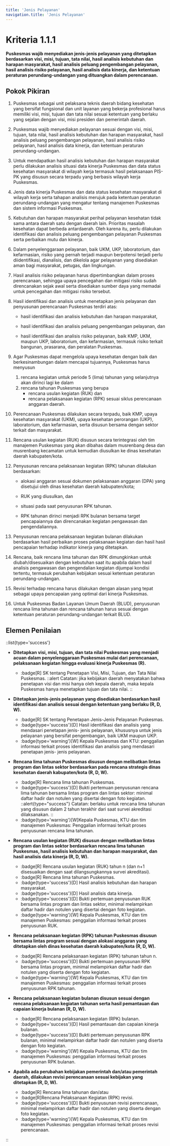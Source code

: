```yaml
---
title: 'Jenis Pelayanan'
navigation.title: 'Jenis Pelayanan'
---
```

# Kriteria 1.1.1 
**Puskesmas wajib menyediakan jenis-jenis pelayanan yang ditetapkan berdasarkan visi, misi, tujuan, tata nilai, hasil analisis kebutuhan dan harapan masyarakat, hasil analisis peluang pengembangan pelayanan, hasil analisis risiko pelayanan, hasil analisis data kinerja, dan ketentuan peraturan perundang-undangan yang dituangkan dalam perencanaan.**

## Pokok Pikiran

1. Puskesmas sebagai unit pelaksana teknis daerah bidang kesehatan yang bersifat fungsional dan unit layanan yang bekerja profesional harus memiliki visi, misi, tujuan dan tata nilai sesuai ketentuan yang berlaku yang sejalan dengan visi, misi presiden dan pemerintah daerah. 

2. Puskesmas wajib menyediakan pelayanan sesuai dengan visi, misi, tujuan, tata nilai, hasil analisis kebutuhan dan harapan masyarakat, hasil analisis peluang pengembangan pelayanan, hasil analisis risiko pelayanan, hasil analisis data kinerja, dan ketentuan peraturan perundang-undangan. 

3. Untuk mendapatkan hasil analisis kebutuhan dan harapan masyarakat perlu dilakukan analisis situasi data kinerja Puskesmas dan data status kesehatan masyarakat di wilayah kerja termasuk hasil pelaksanaan PIS-PK yang disusun secara terpadu yang berbasis wilayah kerja Puskesmas. 

4. Jenis data kinerja Puskesmas dan data status kesehatan masyarakat di wilayah kerja serta tahapan analisis merujuk pada ketentuan peraturan perundang-undangan yang mengatur tentang manajemen Puskesmas dan sistem informasi Puskesmas. 

5. Kebutuhan dan harapan masyarakat  perihal  pelayanan kesehatan tidak sama antara daerah satu dengan daerah lain. Prioritas masalah kesehatan dapat berbeda antardaerah. Oleh karena itu, perlu dilakukan identifikasi dan analisis peluang pengembangan pelayanan Puskesmas serta perbaikan mutu dan kinerja. 

6. Dalam penyelenggaraan pelayanan, baik UKM, UKP, laboratorium, dan kefarmasian, risiko yang pernah terjadi maupun berpotensi terjadi perlu diidentifikasi, dianalisis, dan dikelola agar pelayanan yang  disediakan aman bagi masyarakat, petugas, dan lingkungan. 

7. Hasil analisis risiko pelayanan harus dipertimbangkan dalam proses perencanaan, sehingga upaya pencegahan dan mitigasi risiko sudah direncanakan sejak awal serta disediakan sumber daya  yang memadai untuk pencegahan dan mitigasi risiko tersebut. 

7. Hasil identifikasi dan analisis untuk menetapkan jenis pelayanan dan penyusunan perencanaan Puskesmas terdiri atas: 

   - hasil identifikasi  dan  analisis kebutuhan dan harapan masyarakat, 

   - hasil identifikasi dan analisis peluang pengembangan pelayanan, dan 

   - hasil identifikasi dan analisis risiko pelayanan, baik KMP, UKM, maupun UKP, laboratorium, dan kefarmasian, termasuk risiko terkait bangunan, prasarana, dan peralatan Puskesmas. 

8. Agar Puskesmas dapat mengelola upaya kesehatan dengan baik dan berkesinambungan dalam mencapai tujuannya, Puskesmas harus menyusun 

   1. rencana kegiatan untuk periode 5 (lima) tahunan yang selanjutnya akan dirinci lagi ke dalam
   2.  rencana  tahunan Puskesmas yang berupa 
       - rencana usulan kegiatan (RUK) dan 
       - rencana pelaksanaan kegiatan (RPK) sesuai siklus perencanaan anggaran daerah. 

9.  Perencanaan Puskesmas dilakukan secara terpadu, baik KMP, upaya kesehatan masyarakat (UKM), upaya kesehatan perorangan (UKP), laboratorium, dan kefarmasian, serta disusun bersama dengan sektor terkait dan masyarakat. 

10. Rencana usulan kegiatan (RUK) disusun secara terintegrasi oleh tim manajemen Puskesmas yang akan dibahas dalam musrenbang desa dan musrenbang kecamatan untuk kemudian diusulkan ke dinas kesehatan daerah kabupaten/kota. 

11. Penyusunan rencana pelaksanaan kegiatan (RPK) tahunan dilakukan berdasarkan: 

    - alokasi anggaran sesuai dokumen pelaksanaan anggaran (DPA) yang disetujui oleh dinas kesehatan daerah kabupaten/kota; 

    - RUK yang diusulkan, dan 

    - situasi pada saat penyusunan RPK tahunan.

    - RPK tahunan dirinci menjadi RPK bulanan bersama target pencapaiannya dan direncanakan kegiatan pengawasan dan pengendaliannya. 

12. Penyusunan rencana pelaksanaan kegiatan bulanan dilakukan berdasarkan hasil perbaikan proses pelaksanaan kegiatan dan hasil hasil pencapaian terhadap indikator kinerja yang ditetapkan. 

13. Rencana, baik rencana lima tahunan dan RPK dimungkinkan untuk diubah/disesuaikan dengan kebutuhan saat itu apabila dalam hasil analisis pengawasan dan pengendalian kegiatan dijumpai kondisi tertentu, termasuk  perubahan  kebijakan sesuai ketentuan peraturan perundang-undangan. 

14. Revisi terhadap rencana harus dilakukan dengan alasan yang tepat sebagai upaya pencapaian yang optimal dari kinerja Puskesmas. 

15. Untuk Puskesmas Badan Layanan Umum Daerah (BLUD), penyusunan rencana lima tahunan dan rencana tahunan harus sesuai dengan ketentuan peraturan perundang-undangan terkait BLUD. 

## Elemen Penilaian

::list{type='success'}
- **Ditetapkan visi, misi, tujuan, dan tata nilai Puskesmas yang menjadi acuan dalam penyelenggaraan Puskesmas mulai dari perencanaan, pelaksanaan kegiatan hingga evaluasi kinerja Puskesmas (R).**

  - :badge[R] SK tentang Penetapan Visi, Misi, Tujuan, dan Tata Nilai Puskesmas. 
  ::alert
  Catatan: jika kebijakan daerah menyatakan bahwa penetapan visi dan misi hanya oleh kepala daerah, maka kepala Puskesmas hanya menetapkan tujuan dan tata nilai. 
  :: 

- **Ditetapkan jenis-jenis pelayanan yang disediakan berdasarkan hasil identifikasi dan analisis sesuai dengan ketentuan yang berlaku (R, D, W).**

  - :badge[R] SK tentang Penetapan Jenis-Jenis  Pelayanan Puskesmas. 
  - :badge{type='success'}[D] Hasil identifikasi dan analisis yang mendasari penetapan jenis- jenis pelayanan, khususnya untuk jenis pelayanan yang bersifat pengembangan, baik UKM maupun UKP. 
  - :badge{type='warning'}[W] Kepala Puskesmas dan KTU: penggalian informasi terkait proses identifikasi dan analisis yang mendasari penetapan jenis- jenis pelayanan.  

- **Rencana lima tahunan Puskesmas disusun dengan melibatkan lintas program dan lintas sektor berdasarkan pada rencana strategis dinas kesehatan daerah kabupaten/kota (R, D, W).**  

  - :badge[R] Rencana lima tahunan Puskesmas. 
  - :badge{type='success'}[D] Bukti pertemuan penyusunan rencana lima tahunan bersama lintas program dan lintas sektor: minimal daftar hadir dan notulen yang disertai dengan foto kegiatan. 
  ::alert{type="success"}
  Catatan: berlaku untuk rencana lima tahunan yang disusun dalam 2 tahun terakhir dari saat survei akreditasi dilaksanakan.
  ::
  - :badge{type='warning'}[W]Kepala Puskesmas, KTU dan tim manajemen Puskesmas: Penggalian informasi terkait proses penyusunan rencana lima tahunan.  
 
- **Rencana usulan kegiatan (RUK) disusun dengan melibatkan lintas program dan lintas sektor berdasarkan rencana lima tahunan Puskesmas, hasil analisis kebutuhan dan harapan masyarakat, dan hasil analisis data kinerja (R, D, W).**

  - :badge[R] Rencana usulan kegiatan (RUK) tahun n (dan n+1 disesuaikan dengan saat dilangsungkannya survei akreditasi). 
  - :badge[R] Rencana lima tahunan Puskesmas. 
  - :badge{type='success'}[D] Hasil analisis kebutuhan dan harapan masyarakat. 
  - :badge{type='success'}[D] Hasil analisis data kinerja. 
  - :badge{type='success'}[D] Bukti pertemuan penyusunan RUK bersama lintas program dan lintas sektor, minimal melampirkan daftar hadir dan notulen yang disertai dengan foto kegiatan. 
  - :badge{type='warning'}[W] Kepala Puskesmas, KTU dan tim manajemen Puskesmas: penggalian informasi terkait proses penyusunan RUK. 

- **Rencana pelaksanaan kegiatan (RPK) tahunan Puskesmas disusun bersama lintas program sesuai dengan alokasi anggaran yang ditetapkan oleh dinas kesehatan daerah kabupaten/kota (R, D, W).**

  - :badge[R] Rencana pelaksanaan kegiatan (RPK) tahunan tahun n.
  - :badge{type='success'}[D] Bukti pertemuan penyusunan RPK bersama lintas program, minimal melampirkan daftar hadir dan notulen yang diserta dengan foto kegiatan. 
  - :badge{type='warning'}[W] Kepala Puskesmas, KTU dan tim manajemen Puskesmas: penggalian informasi terkait proses penyusunan RPK tahunan. 

- **Rencana pelaksanaan kegiatan bulanan disusun sesuai dengan rencana pelaksanaan kegiatan tahunan serta hasil pemantauan dan capaian kinerja bulanan (R, D, W).** 

  - :badge[R] Rencana pelaksanaan kegiatan (RPK) bulanan.  
  - :badge{type='success'}[D] Hasil pemantauan dan capaian kinerja bulanan. 
  - :badge{type='success'}[D] Bukti pertemuan penyusunan RPK bulanan, minimal melampirkan daftar hadir dan notulen yang diserta dengan foto kegiatan. 
  - :badge{type='warning'}[W] Kepala Puskesmas, KTU dan tim manajemen Puskesmas: penggalian informasi terkait proses penyusunan RPK bulanan. 
   
- **Apabila ada perubahan kebijakan pemerintah dan/atau pemerintah daerah, dilakukan revisi perencanaan sesuai kebijakan yang ditetapkan (R, D, W).**

  - :badge[R] Rencana lima tahunan dan/atau 
  - :badge[R]Rencana Pelaksanaan Kegiatan (RPK) revisi. 
  - :badge{type='success'}[D] Bukti penyusunan revisi perencanaan, minimal melampirkan daftar hadir dan notulen yang diserta dengan foto kegiatan. 
  - :badge{type='warning'}[W] Kepala Puskesmas, KTU dan tim manajemen Puskesmas: penggalian informasi terkait proses revisi perencanaan. 

::